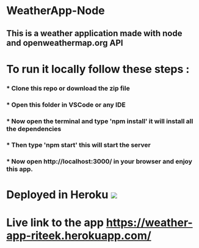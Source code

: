 # WeatherApp-Node
## This is a weather application made with node and openweathermap.org API
# To run it locally follow these steps :
### * Clone this repo or download the zip file
### * Open this folder in VSCode or any IDE
### * Now open the terminal and type 'npm install' it will install all the dependencies 
### * Then type 'npm start' this will start the server
### * Now open http://localhost:3000/ in your browser and enjoy this app.
# Deployed in Heroku ![](https://www.herokucdn.com/deploy/button.png)
# Live link to the app https://weather-app-riteek.herokuapp.com/
